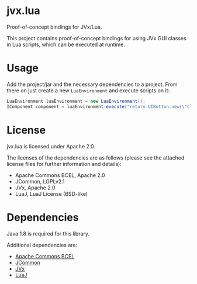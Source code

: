 # jvx.lua

Proof-of-concept bindings for JVx/Lua.

This project contains proof-of-concept bindings for using JVx GUI classes in Lua
scripts, which can be executed at runtime.


# Usage

Add the project/jar and the necessary dependencies to a project. From there on
just create a new `LuaEnvironment` and execute scripts on it:

```java
LuaEnvironment luaEnvironment = new LuaEnvironment();
IComponent component = luaEnvironment.execute("return UIButton.new(\"Click me\")");
```


# License

jvx.lua is licensed under Apache 2.0.

The licenses of the dependencies are as follows (please see the attached license
files for further information and details):

  * Apache Commons BCEL, Apache 2.0
  * JCommon, LGPLv2.1
  * JVx, Apache 2.0
  * LuaJ, LuaJ License (BSD-like)


# Dependencies

Java 1.8 is required for this library.

Additional dependencies are:

  * [Apache Commons BCEL](https://commons.apache.org/proper/commons-bcel/index.html)
  * [JCommon](http://www.jfree.org/jcommon/)
  * [JVx](https://sourceforge.net/projects/jvx/)
  * [LuaJ](http://www.luaj.org/luaj.html)
